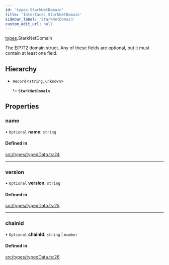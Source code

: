```yaml
---
id: 'types.StarkNetDomain'
title: 'Interface: StarkNetDomain'
sidebar_label: 'StarkNetDomain'
custom_edit_url: null
---
```


[types](../namespaces/types.md).StarkNetDomain

The EIP712 domain struct. Any of these fields are optional, but it must contain at least one field.

## Hierarchy

- `Record`<`string`, `unknown`\>

  ↳ **`StarkNetDomain`**

## Properties

### name

• `Optional` **name**: `string`

#### Defined in

[src/types/typedData.ts:24](https://github.com/starknet-io/starknet.js/blob/v5.24.3/src/types/typedData.ts#L24)

---

### version

• `Optional` **version**: `string`

#### Defined in

[src/types/typedData.ts:25](https://github.com/starknet-io/starknet.js/blob/v5.24.3/src/types/typedData.ts#L25)

---

### chainId

• `Optional` **chainId**: `string` \| `number`

#### Defined in

[src/types/typedData.ts:26](https://github.com/starknet-io/starknet.js/blob/v5.24.3/src/types/typedData.ts#L26)
